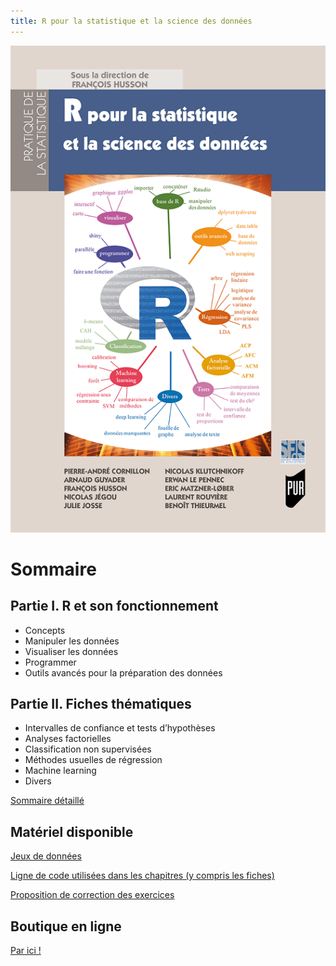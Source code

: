 ```yaml
---
title: R pour la statistique et la science des données 
---
```


<div>
<div class="column-left">
<p><img src="/pdf/R_stat_sc_donnees.png" alt="Couverture" /></p>
</div>


<div class="column-right">

<h1 id="sommaire">Sommaire</h1>

<h2 id="partie-i-r-et-son-fonctionnement">Partie I. R et son fonctionnement</h2>

<ul>
  <li>Concepts</li>
  <li>Manipuler les données</li>
  <li>Visualiser les données</li>
  <li>Programmer</li>
  <li>Outils avancés pour la préparation des données</li>
</ul>

<h2 id="partie-ii-fiches-thématiques">Partie II. Fiches thématiques</h2>

<ul>
  <li>Intervalles de confiance et tests d’hypothèses</li>
  <li>Analyses factorielles</li>
  <li>Classification non supervisées</li>
  <li>Méthodes usuelles de régression</li>
  <li>Machine learning</li>
  <li>Divers</li>
</ul>

<p><a href="/pdf/TableDesMatieres.pdf">Sommaire détaillé</a></p>

<h2 id="matériel-disponible">Matériel disponible</h2>

<p><a href="/liste_don.html">Jeux de données</a></p>

<p><a href="/code_html/code.html">Ligne de code utilisées dans les chapitres (y compris les fiches)</a></p>

<p><a href="/correction_html/correction_exo.html">Proposition de correction des exercices</a></p>

</div>
</div>

## Boutique en ligne

[Par ici !](http://www.pur-editions.fr/detail.php?idOuv=1836)

